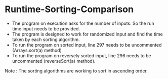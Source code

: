 # Runtime-Sorting-Comparison

- The program on execution asks for the number of inputs. So the run time input needs to be provided.
- The program is designed to work for randomized input and find the time taken by each sorting algorithm.
- To run the program on sorted input, line 297 needs to be uncommented (Arrays.sort(a) method)
- To run the program on reversely sorted input, line 296 needs to be uncommented (reverseSort(a) method).

Note : The sorting algorithms are working to sort in ascending order.
